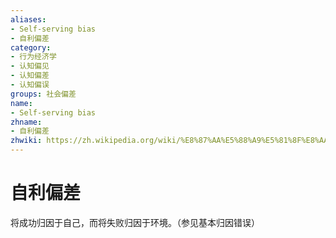```yaml
---
aliases:
- Self-serving bias
- 自利偏差
category:
- 行为经济学
- 认知偏见
- 认知偏差
- 认知偏误
groups: 社会偏差
name:
- Self-serving bias
zhname:
- 自利偏差
zhwiki: https://zh.wikipedia.org/wiki/%E8%87%AA%E5%88%A9%E5%81%8F%E8%AA%A4
---
```


# 自利偏差

将成功归因于自己，而将失败归因于环境。（参见基本归因错误）
